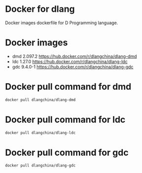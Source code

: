 # Docker for dlang
Docker images dockerfile for D Programming language.

# Docker images
 * dmd 2.097.2 https://hub.docker.com/r/dlangchina/dlang-dmd
 * ldc 1.27.0 https://hub.docker.com/r/dlangchina/dlang-ldc
 * gdc 9.4.0-1 https://hub.docker.com/r/dlangchina/dlang-gdc

# Docker pull command for dmd
```bash
docker pull dlangchina/dlang-dmd
```

# Docker pull command for ldc
```bash
docker pull dlangchina/dlang-ldc
```

# Docker pull command for gdc
```bash
docker pull dlangchina/dlang-gdc
```
